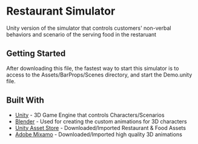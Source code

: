 # Restaurant Simulator

Unity version of the simulator that controls customers' non-verbal behaviors and scenario of the serving food in the restaruant

## Getting Started

After downloading this file, the fastest way to start this simulator is to access to the Assets/BarProps/Scenes directory, and start the Demo.unity file.

## Built With

* [Unity](https://unity.com/) - 3D Game Engine that controls Characters/Scenarios
* [Blender](https://www.blender.org/) - Used for creating the custom animations for 3D characters
* [Unity Asset Store](https://assetstore.unity.com/) - Downloaded/Imported Restaurant & Food Assets
* [Adobe Mixamo](https://www.mixamo.com/) - Downloaded/Imported high quality 3D animations
